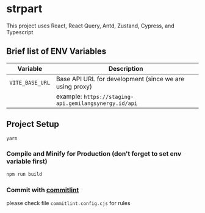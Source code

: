 # strpart

This project uses React, React Query, Antd, Zustand, Cypress, and Typescript

## Brief list of ENV Variables

| Variable        | Description                                             |
| --------------- | ------------------------------------------------------- |
| `VITE_BASE_URL` | Base API URL for development (since we are using proxy) |
|                 | example: `https://staging-api.gemilangsynergy.id/api`   |

## Project Setup

```sh
yarn
```

### Compile and Minify for Production (don't forget to set env variable first)

```sh
npm run build
```

### Commit with [commitlint](https://commitlint.js.org/#/)

please check file `commitlint.config.cjs` for rules
